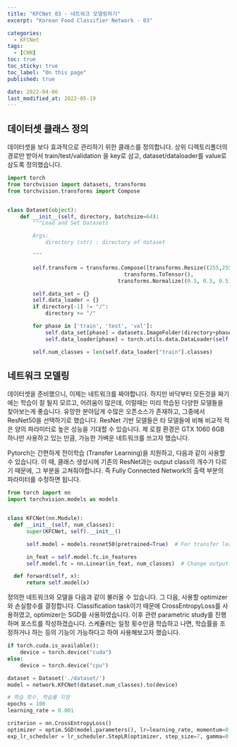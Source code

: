 ```yaml
---
title: "KFCNet 03 - 네트워크 모델링하기"
excerpt: "Korean Food Classifier Network - 03"

categories:
  - KFCNet
tags: 
  - [CNN]
toc: true
toc_sticky: true
toc_label: "On this page"
published: true

date: 2022-04-06
last_modified_at: 2022-05-19
---
```


## 데이터셋 클래스 정의
데이터셋을 보다 효과적으로 관리하기 위한 클래스를 정의합니다. 
상위 디렉토리폴더의 경로만 받아서 train/test/validation 을 key로 삼고, dataset/dataloader를 value로 삼도록 정의했습니다.

```python
import torch
from torchvision import datasets, transforms
from torchvision.transforms import Compose


class Dataset(object):
    def __init__(self, directory, batchsize=64):
        """Load and Set Datasets

        Args:
            directory (str) : directory of dataset

        """

        self.transform = transforms.Compose([transforms.Resize((255,255)),
                                     transforms.ToTensor(),
                                   transforms.Normalize((0.5, 0.5, 0.5),(0.5, 0.5, 0.5))])

        self.data_set = {}
        self.data_loader = {}
        if directory[-1] != "/":
            directory += "/"

        for phase in ['train', 'test', 'val']:
            self.data_set[phase] = datasets.ImageFolder(directory+phase, transform=self.transform)  # Dataset
            self.data_loader[phase] = torch.utils.data.DataLoader(self.data_set[phase], batch_size=batchsize, shuffle=True)

        self.num_classes = len(self.data_loader["train"].classes)
```

## 네트워크 모델링
데이터셋을 준비했으니, 이제는 네트워크를 짜야합니다. 하지만 바닥부터 모든것을 짜기에는 학습이 잘 될지 모르고, 어려움이 많은데, 이럴때는 미리 학습된 다양한 모델들을 찾아보는게 좋습니다. 유망한 분야답게 수많은 오픈소스가 존재하고, 그중에서 ResNet50을 선택하기로 했습니다. ResNet 기반 모델들은 타 모델들에 비해 비교적 적은 양의 파라미터로 높은 성능을 기대할 수 있습니다. 제 로컬 환경은 GTX 1060 6GB 하나만 사용하고 있는 만큼, 가능한 가벼운 네트워크를 쓰고자 했습니다.

Pytorch는 간편하게 전이학습 (Transfer Learning)을 지원하고, 다음과 같이 사용할 수 있습니다. 이 때, 클래스 생성시에 기존의 ResNet과는 output class의 개수가 다르기 때문에, 그 부분을 고쳐줘야합니다. 즉 Fully Connected Network의 출력 부분의 파라미터를 수정하면 됩니다.

```python
from torch import nn
import torchvision.models as models


class KFCNet(nn.Module):
  def __init__(self, num_classes):
      super(KFCNet, self).__init__()

      self.model = models.resnet50(pretrained=True)  # For transfer learning

      in_feat = self.model.fc.in_features
      self.model.fc = nn.Linear(in_feat, num_classes)  # Change output classes of fcn

  def forward(self, x):
      return self.model(x)
```

정의한 네트워크와 모델을 다음과 같이 불러올 수 있습니다. 그 다음, 사용할 optimizer와 손실함수를 결정합니다.
Classification task이기 때문에 CrossEntropyLoss를 사용하였고, optimizer는 SGD를 사용하였습니다. 이후 관련 parametric study를 진행하며 포스트를 작성하겠습니다.
스케쥴러는 일정 횟수만큼 학습하고 나면, 학습률을 조정하거나 하는 등의 기능이 가능하다고 하여 사용해보고자 했습니다.

```python
if torch.cuda.is_available():
    device = torch.device("cuda")
else:
    device = torch.device("cpu")

dataset = Dataset('./dataset/')
model = network.KFCNet(dataset.num_classes).to(device)

# 학습 횟수, 학습률 지정
epochs = 100
learning_rate = 0.001

criterion = nn.CrossEntropyLoss()
optimizer = optim.SGD(model.parameters(), lr=learning_rate, momentum=0.9)
exp_lr_scheduler = lr_scheduler.StepLR(optimizer, step_size=7, gamma=0.1)
```

